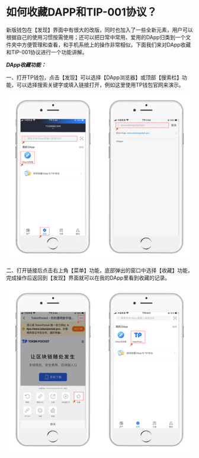 # 如何收藏DAPP和TIP-001协议？

新版钱包在【发现】界面中有很大的改版，同时也加入了一些全新元素，用户可以根据自己的使用习惯按需使用；还可以把日常中常用、爱用的DApp归类到一个文件夹中方便管理和查看，和手机系统上的操作非常相似，下面我们来对DApp收藏和TIP-001协议进行一个功能讲解。

_**DApp收藏功能：**_

一、打开TP钱包，点击【发现】可以选择【DApp浏览器】或顶部【搜索栏】功能，可以选择搜索关键字或填入链接打开，例如这里使用TP钱包官网来演示。

![](<../.gitbook/assets/1 (21).png>)

二、打开链接后点击右上角【菜单】功能，底部弹出的窗口中选择【收藏】功能，完成操作后返回到【发现】界面就可以在我的DApp里看到收藏的记录。

![](<../.gitbook/assets/2 (18).png>)
